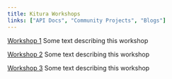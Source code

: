 ```yaml
---
title: Kitura Workshops
links: ["API Docs", "Community Projects", "Blogs"]
---
```


[Workshop 1](#)
Some text describing this workshop

[Workshop 2](#)
Some text describing this workshop

[Workshop 3](#)
Some text describing this workshop